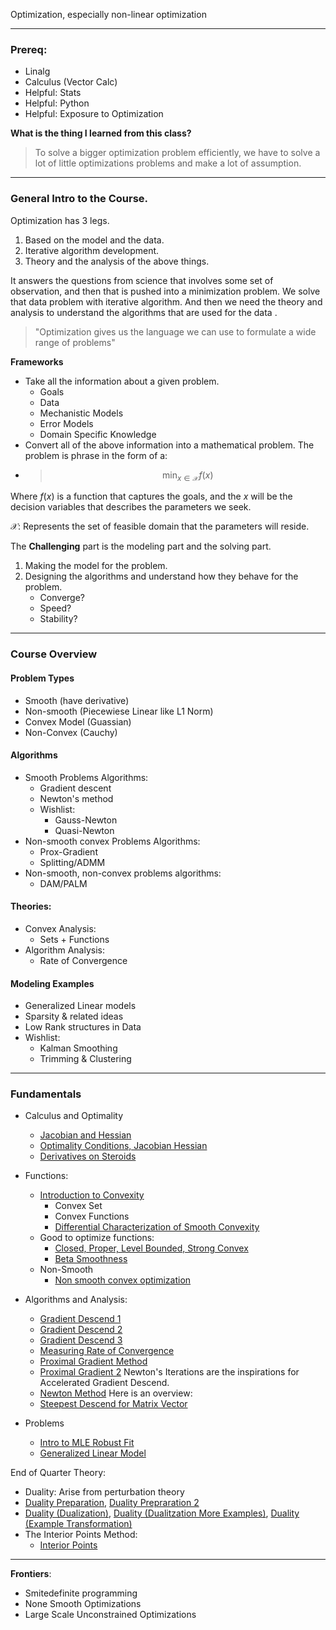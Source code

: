 Optimization, especially non-linear optimization

---

### **Prereq:** 
* Linalg
* Calculus (Vector Calc)
* Helpful: Stats 
* Helpful: Python 
* Helpful: Exposure to Optimization

**What is the thing I learned from this class?** 

> To solve a bigger optimization problem efficiently, we have to solve a lot of little optimizations problems and make a lot of assumption. 

---
### **General Intro to the Course.** 

Optimization has 3 legs. 
1. Based on the model and the data. 
2. Iterative algorithm development.
3. Theory and the analysis of the above things. 

It answers the questions from science that involves some set of observation, and then that is pushed into a minimization problem. We solve that data problem with iterative algorithm. And then we need the theory and analysis to understand the algorithms that are used for the data .

> "Optimization gives us the language we can use to formulate a wide range of problems"

**Frameworks**

* Take all the information about a given problem. 
	* Goals
	* Data
	* Mechanistic Models 
	* Error Models 
	* Domain Specific Knowledge
* Convert all of the above information into a mathematical problem. The problem is phrase in the form of a: 
* > $$\min_{x\in \mathcal{X}} f(x)$$

Where $f(x)$ is a function that captures the goals, and the $x$ will be the decision variables that describes the parameters we seek. 

$\mathcal{X}$: Represents the set of feasible domain that the parameters will reside. 

The **Challenging** part is the modeling part and the solving part. 
1. Making the model for the problem.
2. Designing the algorithms and understand how they behave for the problem. 
	* Converge? 
	* Speed? 
	* Stability?

---
### **Course Overview**
#### Problem Types
* Smooth (have derivative)
* Non-smooth (Piecewiese Linear like L1 Norm)
* Convex Model (Guassian)
* Non-Convex (Cauchy)

#### Algorithms
* Smooth Problems Algorithms: 
	* Gradient descent 
	* Newton's method 
	* Wishlist: 
		* Gauss-Newton
		* Quasi-Newton
* Non-smooth convex Problems Algorithms: 
	* Prox-Gradient
	* Splitting/ADMM 
* Non-smooth, non-convex problems algorithms: 
	* DAM/PALM

#### Theories: 
* Convex Analysis: 
	* Sets + Functions
* Algorithm Analysis: 
	* Rate of Convergence

#### Modeling Examples
* Generalized Linear models 
* Sparsity & related ideas
* Low Rank structures in Data
* Wishlist: 
	* Kalman Smoothing
	* Trimming & Clustering


---

### **Fundamentals**
* Calculus and Optimality
	* [Jacobian and Hessian](Smooth%20Calculus/Jacobian%20and%20Hessian.md)
	* [Optimality Conditions, Jacobian Hessian](Smooth%20Calculus/Optimality%20Conditions,%20Jacobian%20Hessian.md)
	* [Derivatives on Steroids](Smooth%20Calculus/Derivatives%20on%20Steroids.md)

* Functions: 
	* [Introduction to Convexity](Basic%20Convexity/Introduction%20to%20Convexity.md) 
		* Convex Set
		* Convex Functions
		* [Differential Characterization of Smooth Convexity](Basic%20Convexity/Differential%20Characterization%20of%20Smooth%20Convexity.md)
	* Good to optimize functions: 
		* [Closed, Proper, Level Bounded, Strong Convex](Basic%20Convexity/Closed,%20Proper,%20Level%20Bounded,%20Strong%20Convex.md)
		* [Beta Smoothness](Basic%20Convexity/Beta%20Smoothness.md)
	* Non-Smooth
		* [Non smooth convex optimization](Proximal%20Gradient%20Descend/Non%20smooth%20convex%20optimization.md)
		
* Algorithms and Analysis: 
	* [Gradient Descend 1](Gradient%20Descend/Gradient%20Descend%201.md)
	* [Gradient Descend 2](Gradient%20Descend/Gradient%20Descend%202.md)
	* [Gradient Descend 3](Gradient%20Descend/Gradient%20Descend%203.md)
    * [Measuring Rate of Convergence](Gradient%20Descend/Measuring%20Rate%20of%20Convergence.md)
    * [Proximal Gradient Method](Proximal%20Gradient%20Descend/Proximal%20Gradient%20Method.md)
    * [Proximal Gradient 2](Proximal%20Gradient%20Descend/Proximal%20Gradient%202.md)
    Newton's Iterations are the inspirations for Accelerated Gradient Descend. 
	* [Newton Method](Gradient%20Descend/Newton%20Method.md)
	Here is an overview: 
	* [Steepest Descend for Matrix Vector](Steepest%20Descend%20for%20Matrix%20Vector.md)

* Problems
	* [Intro to MLE Robust Fit](Intro%20to%20MLE%20Robust%20Fit.md)
	* [Generalized Linear Model](Generalized%20Linear%20Model.md)


End of Quarter Theory: 

* Duality: Arise from perturbation theory 
* [Duality Preparation](Duality/Duality%20Preparation.md), [Duality Prepraration 2](Duality/Duality%20Prepraration%202.md)
* [Duality (Dualization)](Duality/Duality%20(Dualization).md), [Duality (Dualitzation More Examples)](Duality/Duality%20(Dualitzation%20More%20Examples).md), [Duality (Example Transformation)](Duality/Duality%20(Example%20Transformation).md)
* The Interior Points Method: 
	*  [Interior Points](Interior%20Points.md)



--- 
**Frontiers**: 

* Smitedefinite programming 
* None Smooth Optimizations
* Large Scale Unconstrained Optimizations